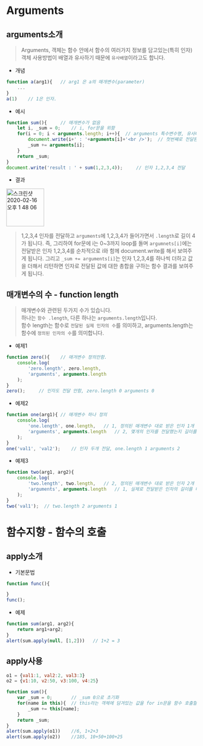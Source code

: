 # Arguments
## arguments소개
> Arguments, 객체는 함수 안에서 함수의 여러가지 정보를 담고있는(특히 인자) 객체
사용방법이 배열과 유사하기 때문에 `유사배열`이라고도 합니다.

- 개념
```js
function a(arg1){   // arg1 은 a의 매개변수(parameter)
    ...
}
a(1)    // 1은 인자.
```

- 예시 
```js
function sum(){     // 매개변수가 없음
    let i, _sum = 0;    // i, for문을 위함
    for(i = 0; i < arguments.length; i++){  // arguments 특수변수명, 유사배열  = 인자가 들어있음(4)
        document.write(i+' : '+arguments[i]+'<br />');  // 첫번째로 전달된 1 = [i]
        _sum += arguments[i];   
    }   
    return _sum;
}
document.write('result : ' + sum(1,2,3,4));     // 인자 1,2,3,4 전달
```
- 결과  
<img width="100" alt="스크린샷 2020-02-16 오후 1 48 06" src="https://user-images.githubusercontent.com/29330085/74599321-31a58f80-50c3-11ea-8504-12c4bd27b72c.png">

> 1,2,3,4 인자를 전달하고 `arguments`에 1,2,3,4가 들어가면서 `.length`로 길이 4가 됩니다. 즉, 그리하여 for문에 i는 0~3까지 loop를 돌며 `argumnets[i]`에는 전달받은 인자 1,2,3,4를 순차적으로 i와 함께 document.write를 해서 보여주게 됩니다.
그리고 `_sum += arguments[i]`는 인자 1,2,3,4를 하나씩 더하고 값을 더해서 리턴하면 인자로 전달된 값에 대한 총합을 구하는 함수 결과를 보여주게 됩니다.





## 매개변수의 수 - function length
> 매개변수와 관련된 두가지 수가 있습니다.   
하나는 `함수 .length`, 다른 하나는 `arguments.length`입니다.   
함수 length는 함수로 `전달된 실제 인자의 수`를 의미하고, arguments.length는 함수에 `정의된 인자의 수`를 의미합니다.

- 예제1
```js
function zero(){    // 매겨변수 정의안함.
    console.log(
        'zero.length', zero.length,
        'arguments', arguments.length
    );
} 
zero();     // 인자도 전달 안함, zero.length 0 arguments 0 
```

- 예제2
```js
function one(arg1){ // 매개변수 하나 정의
    console.log(
        'one.length', one.length,   // 1, 정의된 매개변수 대로 받은 인자 1개 길이를 나타냄
        'arguments', arguments.length   // 2, 몇개의 인자를 전달했는지 길이를 나타냄
    );
}
one('val1', 'val2');    // 인자 두개 전달, one.length 1 arguments 2 
```

- 예제3
```js
function two(arg1, arg2){
    console.log(
        'two.length', two.length,   // 2, 정의된 매개변수 대로 받은 인자 2개 길이를 나타냄
        'arguments', arguments.length   // 1, 실제로 전달받은 인자의 길이를 나타냄
    );
}
two('val1');  // two.length 2 arguments 1
```

# 함수지향 - 함수의 호출
## apply소개

- 기본문법
```js
function func(){

}
func();
```

- 예제
```js
function sum(arg1, arg2){
    return arg1+arg2;
}
alert(sum.apply(null, [1,2]))   // 1+2 = 3
```

## apply사용

```js
o1 = {val1:1, val2:2, val3:3}
o2 = {v1:10, v2:50, v3:100, v4:25}

function sum(){
    var _sum = 0;       // _sum 0으로 초기화
    for(name in this){  // this라는 객체에 담겨있는 값을 for in문을 함수 호출할 때 정의됨
        _sum += this[name];
    }
    return _sum;
}
alert(sum.apply(o1))    //6, 1+2+3 
alert(sum.apply(o2))    //185, 10+50+100+25
```
